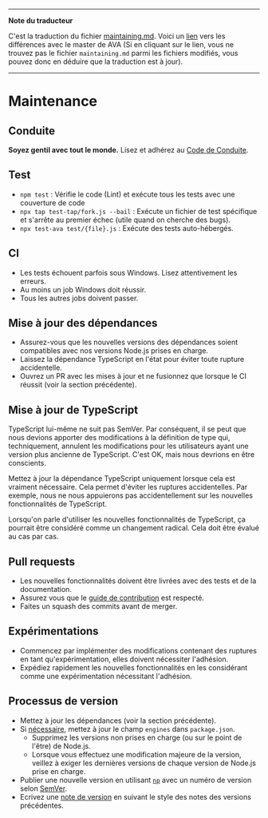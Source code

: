 ___
**Note du traducteur**

C'est la traduction du fichier [maintaining.md](https://github.com/avajs/ava/blob/main/maintaining.md). Voici un [lien](https://github.com/avajs/ava/compare/c8f31a39ca7a2b13a5b3c85c5b1467da2ecc5c7a...main#diff-af603132939e2fa7a0294894ba3231d6e800fd3ef8c54bc83780229d436ff4d5) vers les différences avec le master de AVA (Si en cliquant sur le lien, vous ne trouvez pas le fichier `maintaining.md` parmi les fichiers modifiés, vous pouvez donc en déduire que la traduction est à jour).
___
# Maintenance

## Conduite

**Soyez gentil avec tout le monde.** Lisez et adhérez au [Code de Conduite](code-of-conduct.md).

## Test

* `npm test` : Vérifie le code (Lint) et exécute tous les tests avec une couverture de code
* `npx tap test-tap/fork.js --bail` : Exécute un fichier de test spécifique et s'arrête au premier échec (utile quand on cherche des bugs).
* `npx test-ava test/{file}.js` : Exécute des tests auto-hébergés.

## CI

* Les tests échouent parfois sous Windows. Lisez attentivement les erreurs.
* Au moins un job Windows doit réussir.
* Tous les autres jobs doivent passer.

## Mise à jour des dépendances

* Assurez-vous que les nouvelles versions des dépendances soient compatibles avec nos versions Node.js prises en charge.
* Laissez la dépendance TypeScript en l'état pour éviter toute rupture accidentelle.
* Ouvrez un PR avec les mises à jour et ne fusionnez que lorsque le CI réussit (voir la section précédente).

## Mise à jour de TypeScript

TypeScript lui-même ne suit pas SemVer. Par conséquent, il se peut que nous devions apporter des modifications à la définition de type qui, techniquement, annulent les modifications pour les utilisateurs ayant une version plus ancienne de TypeScript. C'est OK, mais nous devrions en être conscients.

Mettez à jour la dépendance TypeScript uniquement lorsque cela est vraiment nécessaire. Cela permet d'éviter les ruptures accidentelles. Par exemple, nous ne nous appuierons pas accidentellement sur les nouvelles fonctionnalités de TypeScript.

Lorsqu'on parle d'utiliser les nouvelles fonctionnalités de TypeScript, ça pourrait être considéré comme un changement radical. Cela doit être évalué au cas par cas.

## Pull requests

- Les nouvelles fonctionnalités doivent être livrées avec des tests et de la documentation.
- Assurez vous que le [guide de contribution](contributing.md) est respecté.
- Faites un squash des commits avant de merger.

## Expérimentations

* Commencez par implémenter des modifications contenant des ruptures en tant qu'expérimentation, elles doivent nécessiter l'adhésion.
* Expédiez rapidement les nouvelles fonctionnalités en les considérant comme une expérimentation nécessitant l'adhésion.

## Processus de version

* Mettez à jour les dépendances (voir la section précédente).
* Si [nécessaire](docs/support-statement.md), mettez à jour le champ `engines` dans `package.json`.
	* Supprimez les versions non prises en charge (ou sur le point de l'être) de Node.js.
    * Lorsque vous effectuez une modification majeure de la version, veillez à exiger les dernières versions de chaque version de Node.js prise en charge.
* Publier une nouvelle version en utilisant [`np`](https://github.com/sindresorhus/np) avec un numéro de version selon [SemVer](https://semver.org).
* Ecrivez une [note de version](https://github.com/avajs/ava/releases/new) en suivant le style des notes des versions précédentes.
